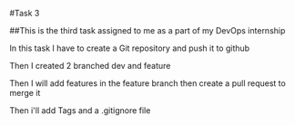 #Task 3

##This is the third task assigned to me as a part of my DevOps internship

In this task I have to create a Git repository and push it to github

Then I created 2 branched dev and feature

Then I will add features in the feature branch then create a pull request to merge it

Then i'll add Tags and a .gitignore file


